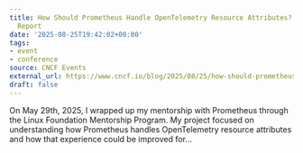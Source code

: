 ```yaml
---
title: How Should Prometheus Handle OpenTelemetry Resource Attributes? – A UX Research
  Report
date: '2025-08-25T19:42:02+00:00'
tags:
- event
- conference
source: CNCF Events
external_url: https://www.cncf.io/blog/2025/08/25/how-should-prometheus-handle-opentelemetry-resource-attributes-a-ux-research-report/
draft: false
---
```

On May 29th, 2025, I wrapped up my mentorship with Prometheus through the Linux Foundation Mentorship Program. My project focused on understanding how Prometheus handles OpenTelemetry resource attributes and how that experience could be improved for...
